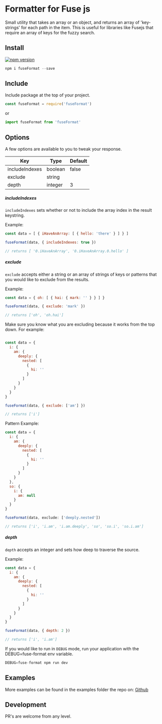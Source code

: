 # Formatter for Fuse js

Small utility that takes an array or an object, and returns an array of 'key-strings' for each path in the item. This is useful for libraries like Fusejs that require an array of keys for the fuzzy search.

## Install

[![npm version](https://badge.fury.io/js/fuse-format.svg)](https://badge.fury.io/js/fuse-format)

```js
npm i fuseFormat --save
```

## Include
Include package at the top of your project.

```js
const fuseFormat = require('fuseFormat')
```

or

```js
import fuseFormat from 'fuseFormat'
```

## Options
A few options are available to you to tweak your response.

Key | Type | Default
--- | --- | ---
includeIndexes | boolean | false
exclude | string || boolean | `null`
depth | integer | 3


##### includeIndexes
```includeIndexes``` sets whether or not to include the array index in the result keystring.

Example:

```js
const data = [ { iHaveAnArray: [ { hello: 'there' } ] } ]

fuseFormat(data, { includeIndexes: true })

// returns [ '0.iHaveAnArray', '0.iHaveAnArray.0.hello' ]

```

##### exclude
```exclude``` accepts either a string or an array of strings of keys or patterns that you would like to exclude from the results.

Example: 

```js
const data = { oh: [ { hai: { mark: '' } } ] }

fuseFormat(data, { exclude: 'mark' })

// returns ['oh', 'oh.hai']
```

Make sure you know what you are excluding because it works from the top down. For example:

```js

const data = {
  i: {
    am: {
      deeply: {
        nested: [
          {
            hi: ''
          }
        ]
      }
    }
  }
}

fuseFormat(data, { exclude: ['am'] })

// returns ['i']
```

Pattern Example:

```js
const data = {
  i: {
    am: {
      deeply: {
        nested: [
          {
            hi: ''
          }
        ]
      }
    }
  },
  so: {
    i: {
      am: null
    }
  }
}

fuseFormat(data, exclude: ['deeply.nested'])

// returns ['i', 'i.am', 'i.am.deeply', 'so', 'so.i', 'so.i.am']
```


##### depth
```depth``` accepts an integer and sets how deep to traverse the source.

Example:

```js
const data = {
  i: {
    am: {
      deeply: {
        nested: [
          {
            hi: ''
          }
        ]
      }
    }
  }
}

fuseFormat(data, { depth: 2 })

// returns ['i', 'i.am']

```

If you would like to run in ```DEBUG``` mode, run your application with the DEBUG=fuse-format env variable.

```js
DEBUG=fuse-format npm run dev
```

## Examples
More examples can be found in the examples folder the repo on: [Github]

## Development
PR's are welcome from any level.


[Github]: https://github.com/wulfmann/fuse-format